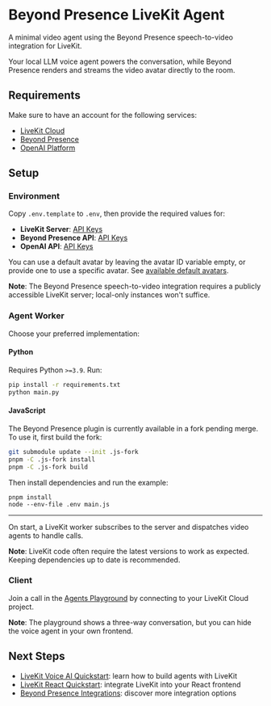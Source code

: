 # Beyond Presence LiveKit Agent

A minimal video agent using the Beyond Presence speech-to-video integration for LiveKit.

Your local LLM voice agent powers the conversation, while Beyond Presence renders and streams the video avatar directly to the room.

## Requirements

Make sure to have an account for the following services:

- [LiveKit Cloud](https://cloud.livekit.io)
- [Beyond Presence](https://app.bey.chat)
- [OpenAI Platform](https://platform.openai.com)

## Setup

### Environment

Copy `.env.template` to `.env`, then provide the required values for:

- **LiveKit Server**: [API Keys](https://cloud.livekit.io/projects/p_/settings/keys)
- **Beyond Presence API**: [API Keys](https://app.bey.chat/apiKeys)
- **OpenAI API**: [API Keys](https://platform.openai.com/settings/organization/api-keys)

You can use a default avatar by leaving the avatar ID variable empty, or provide one to use a specific avatar.
See [available default avatars](https://docs.bey.dev/get-started/avatars/default).

**Note**: The Beyond Presence speech-to-video integration requires a publicly accessible LiveKit server; local-only instances won't suffice.

### Agent Worker

Choose your preferred implementation:

#### Python

Requires Python `>=3.9`. Run:

```sh
pip install -r requirements.txt
python main.py
```

#### JavaScript

The Beyond Presence plugin is currently available in a fork pending merge.
To use it, first build the fork:

```sh
git submodule update --init .js-fork
pnpm -C .js-fork install
pnpm -C .js-fork build
```

Then install dependencies and run the example:

```
pnpm install
node --env-file .env main.js
```

---

On start, a LiveKit worker subscribes to the server and dispatches video agents to handle calls.

**Note**: LiveKit code often require the latest versions to work as expected. Keeping dependencies up to date is recommended.

### Client

Join a call in the [Agents Playground](https://agents-playground.livekit.io) by connecting to your LiveKit Cloud project.

**Note**: The playground shows a three-way conversation, but you can hide the voice agent in your own frontend.

## Next Steps

- [LiveKit Voice AI Quickstart](https://docs.livekit.io/agents/start/voice-ai): learn how to build agents with LiveKit
- [LiveKit React Quickstart](https://docs.livekit.io/home/quickstarts/react): integrate LiveKit into your React frontend
- [Beyond Presence Integrations](https://docs.bey.dev/integrations): discover more integration options
